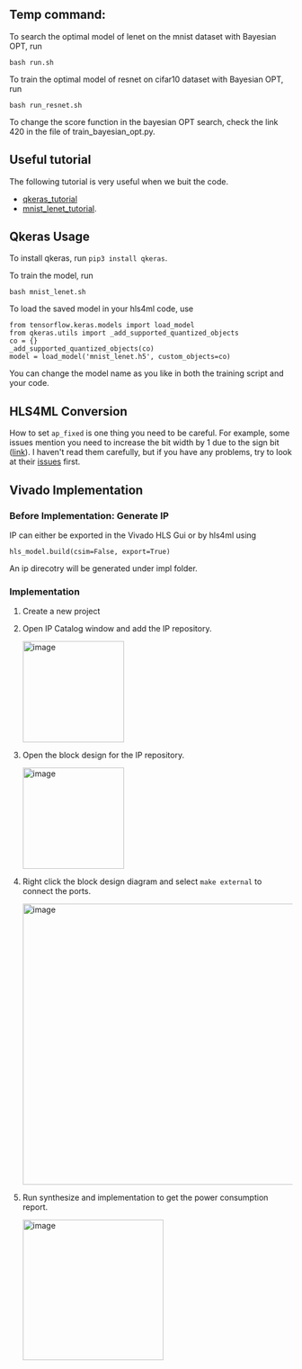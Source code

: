 ## Temp command:

To search the optimal model of lenet on the mnist dataset with Bayesian OPT, run
```
bash run.sh
```

To train the optimal model of resnet on cifar10 dataset with Bayesian OPT, run
```
bash run_resnet.sh
```

To change the score function in the bayesian OPT search, check the link 420 in the file of train_bayesian_opt.py. 


## Useful tutorial
The following tutorial is very useful when we buit the code.
- [qkeras_tutorial](https://github.com/fastmachinelearning/hls4ml-tutorial/blob/master/part4_quantization.ipynb) 
- [mnist_lenet_tutorial](https://github.com/matthewrenze/lenet-on-mnist-with-keras-and-tensorflow-in-python/blob/master/MNIST-LeNet.py).

## Qkeras Usage

To install qkeras, run `pip3 install qkeras`.

To train the model, run
```
bash mnist_lenet.sh
```

To load the saved model in your hls4ml code, use
```
from tensorflow.keras.models import load_model
from qkeras.utils import _add_supported_quantized_objects
co = {}
_add_supported_quantized_objects(co)
model = load_model('mnist_lenet.h5', custom_objects=co)
```
You can change the model name as you like in both the training script and your code.

## HLS4ML Conversion

How to set `ap_fixed` is one thing you need to be careful.  For example, some issues mention you need to increase the bit width by 1 due to the sign bit ([link](https://github.com/fastmachinelearning/hls4ml/pull/405)). I haven't read them carefully, but if you have any problems, try to look at their [issues](https://github.com/fastmachinelearning/hls4ml/issues) first.

## Vivado Implementation
### Before Implementation: Generate IP
IP can either be exported in the Vivado HLS Gui or by hls4ml using
```
hls_model.build(csim=False, export=True)
```
An ip direcotry will be generated under impl folder.

### Implementation
1. Create a new project
2. Open IP Catalog window and add the IP repository.
   
   <img width="180" alt="image" src="https://github.com/hmarkc/MCME_FPGA_Acc/assets/39845648/ee8bffdd-6ecb-4b5e-b4af-df181bde7bce">
4. Open the block design for the IP repository.
   
   <img width="180" alt="image" src="https://github.com/hmarkc/MCME_FPGA_Acc/assets/39845648/998c7b7b-c2f8-429e-8984-5dd64cdb22d3">
6. Right click the block design diagram and select ```make external``` to connect the ports.
   
   <img width="500" alt="image" src="https://github.com/hmarkc/MCME_FPGA_Acc/assets/39845648/15d60a2a-7750-4162-a945-affa4d7473b8">
8. Run synthesize and implementation to get the power consumption report.

   <img width="250" alt="image" src="https://github.com/hmarkc/MCME_FPGA_Acc/assets/39845648/ab0fc537-2961-4578-9224-5baae9e5ca04">

